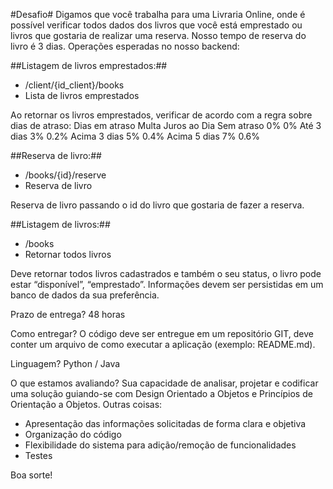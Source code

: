 #Desafio#
Digamos que você trabalha para uma Livraria Online, onde é possível verificar todos dados
dos livros que você está emprestado ou livros que gostaria de realizar uma reserva. Nosso
tempo de reserva do livro é 3 dias.
Operações esperadas no nosso backend:

##Listagem de livros emprestados:##
- /client/{id_client}/books
- Lista de livros emprestados

Ao retornar os livros emprestados, verificar de acordo com a regra sobre dias de atraso:
Dias em atraso Multa Juros ao Dia
Sem atraso 0% 0%
Até 3 dias 3% 0.2%
Acima 3 dias 5% 0.4%
Acima 5 dias 7% 0.6%

##Reserva de livro:##
- /books/{id}/reserve
- Reserva de livro

Reserva de livro passando o id do livro que gostaria de fazer a reserva.

##Listagem de livros:##
- /books
- Retornar todos livros

Deve retornar todos livros cadastrados e também o seu status, o livro pode estar “disponível”,
“emprestado”.
Informações devem ser persistidas em um banco de dados da sua preferência.

Prazo de entrega?
48 horas

Como entregar?
O código deve ser entregue em um repositório GIT, deve conter um arquivo de como executar
a aplicação (exemplo: README.md).

Linguagem?
Python / Java

O que estamos avaliando?
Sua capacidade de analisar, projetar e codificar uma solução guiando-se com Design
Orientado a Objetos e Princípios de Orientação a Objetos.
Outras coisas:
- Apresentação das informações solicitadas de forma clara e objetiva
- Organização do código
- Flexibilidade do sistema para adição/remoção de funcionalidades
- Testes

Boa sorte!